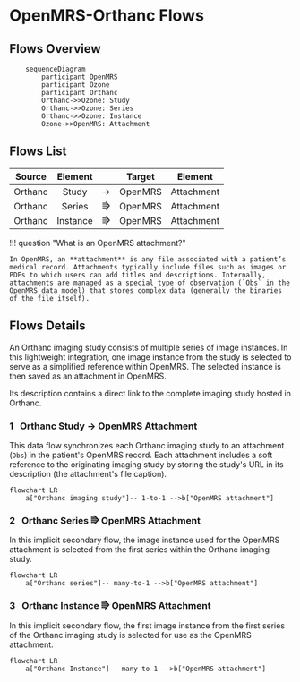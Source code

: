 # OpenMRS-Orthanc Flows

## Flows Overview

``` mermaid
    sequenceDiagram
        participant OpenMRS
        participant Ozone
        participant Orthanc
        Orthanc->>Ozone: Study
        Orthanc->>Ozone: Series
        Orthanc->>Ozone: Instance
        Ozone->>OpenMRS: Attachment
```

## Flows List

| Source |Element| |Target|         Element          |
|:------:|:---:|:---:|:---:|:------------------------:|
| Orthanc | Study | → | OpenMRS | Attachment |
| Orthanc | Series | ⭆ | OpenMRS | Attachment |
| Orthanc | Instance | ⭆ | OpenMRS | Attachment |


!!! question "What is an OpenMRS attachment?"

    In OpenMRS, an **attachment** is any file associated with a patient’s medical record. Attachments typically include files such as images or PDFs to which users can add titles and descriptions. Internally, attachments are managed as a special type of observation (`Obs` in the OpenMRS data model) that stores complex data (generally the binaries of the file itself).


## Flows Details

An Orthanc imaging study consists of multiple series of image instances. In this lightweight integration, one image instance from the study is selected to serve as a simplified reference within OpenMRS. The selected instance is then saved as an attachment in OpenMRS.

Its description contains a direct link to the complete imaging study hosted in Orthanc.

### **1** &nbsp; Orthanc Study → OpenMRS Attachment

This data flow synchronizes each Orthanc imaging study to an attachment (`Obs`) in the patient's OpenMRS record. Each attachment includes a soft reference to the originating imaging study by storing the study's URL in its description (the attachment's file caption).

``` mermaid
flowchart LR
    a["Orthanc imaging study"]-- 1-to-1 -->b["OpenMRS attachment"]
```

### **2** &nbsp; Orthanc Series ⭆ OpenMRS Attachment

In this implicit secondary flow, the image instance used for the OpenMRS attachment is selected from the first series within the Orthanc imaging study.

``` mermaid
flowchart LR
    a["Orthanc series"]-- many-to-1 -->b["OpenMRS attachment"]
```

### **3** &nbsp; Orthanc Instance ⭆ OpenMRS Attachment

In this implicit secondary flow, the first image instance from the first series of the Orthanc imaging study is selected for use as the OpenMRS attachment.

``` mermaid
flowchart LR
    a["Orthanc Instance"]-- many-to-1 -->b["OpenMRS attachment"]
```
